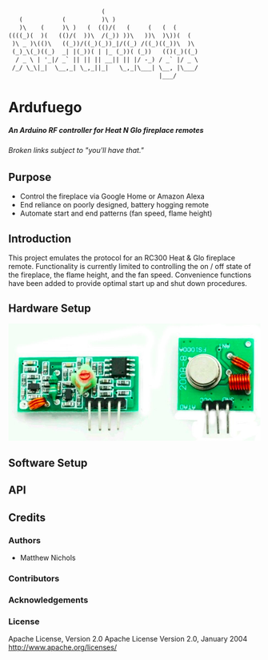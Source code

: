 ```
                          (                           
   (           (          )\ )                        
   )\    (     )\ )   (  (()/(   (     (   (  (       
((((_)(  )(   (()/(  ))\  /(_)) ))\   ))\  )\))(  (   
 )\ _ )\(()\   ((_))/((_)(_))_|/((_) /((_)((_))\  )\  
 (_)_\(_)((_)  _| |(_))( | |_ (_))( (_))   (()(_)((_) 
  / _ \ | '_|/ _` || || || __|| || |/ -_) / _` |/ _ \ 
 /_/ \_\|_|  \__,_| \_,_||_|   \_,_|\___| \__, |\___/ 
                                          |___/       
```
# Ardufuego
##### An Arduino RF controller for Heat N Glo fireplace remotes
###### *Broken links subject to "you'll have that."*

## Purpose
- Control the fireplace via Google Home or Amazon Alexa
- End reliance on poorly designed, battery hogging remote
- Automate start and end patterns (fan speed, flame height)

## Introduction
This project emulates the protocol for an RC300 Heat & Glo fireplace remote.  Functionality is currently limited to controlling the on / off state of the fireplace, the flame height, and the fan speed.  Convenience functions have been added to provide optimal start up and shut down procedures.

## Hardware Setup
![alt text](/images/RF.png?s=200)

## Software Setup

## API

## Credits
### Authors
* Matthew Nichols

### Contributors

### Acknowledgements

### License
Apache License, Version 2.0 Apache License Version 2.0, January 2004 http://www.apache.org/licenses/
